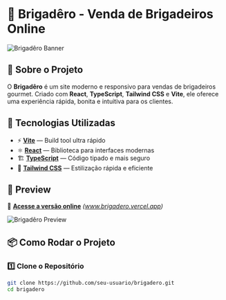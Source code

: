 # 🍫 Brigadêro - Venda de Brigadeiros Online  

![Brigadêro Banner](https://source.unsplash.com/1600x600/?chocolate,dessert)  

## 🌟 Sobre o Projeto  

O **Brigadêro** é um site moderno e responsivo para vendas de brigadeiros gourmet. Criado com **React**, **TypeScript**, **Tailwind CSS** e **Vite**, ele oferece uma experiência rápida, bonita e intuitiva para os clientes.  

## 🚀 Tecnologias Utilizadas  

- ⚡ **[Vite](https://vitejs.dev/)** — Build tool ultra rápido  
- ⚛️ **[React](https://react.dev/)** — Biblioteca para interfaces modernas  
- 🏗️ **[TypeScript](https://www.typescriptlang.org/)** — Código tipado e mais seguro  
- 🎨 **[Tailwind CSS](https://tailwindcss.com/)** — Estilização rápida e eficiente  

## 📸 Preview  

🔗 **[Acesse a versão online](#)** _(www.brigadero.vercel.app)_  

![Brigadêro Preview](https://source.unsplash.com/1200x800/?chocolate,cake)  

## 📦 Como Rodar o Projeto  

### **1️⃣ Clone o Repositório**  
```sh
git clone https://github.com/seu-usuario/brigadero.git
cd brigadero
